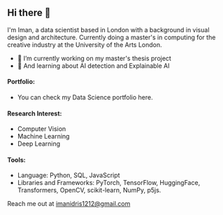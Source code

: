 ## Hi there 👋

I'm Iman, a data scientist based in London with a background in visual design and architecture. Currently doing a master's in computing for the creative industry at the University of the Arts London.


- 🔭 I’m currently working on my master's thesis project 
- 🌱 And learning about AI detection and Explainable AI 



#### Portfolio:
- You can check my Data Science portfolio here.
  
#### Research Interest:
- Computer Vision
- Machine Learning
- Deep Learning

#### Tools:
- Language: Python, SQL, JavaScript 
- Libraries and Frameworks: PyTorch, TensorFlow, HuggingFace, Transformers, OpenCV, scikit-learn, NumPy, p5js.

Reach me out at imanidris1212@gmail.com


<!-- 
geometric machine learning
Computer Graphics
AI Safety
semantic image understanding
interactive real-time image processing
human-computer-interaction
… -->


